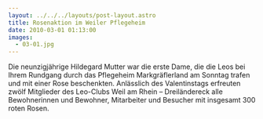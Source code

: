 ```yaml
---
layout: ../../../layouts/post-layout.astro
title: Rosenaktion im Weiler Pflegeheim
date: 2010-03-01 01:13:00
images:
  - 03-01.jpg
---
```


Die neunzigjährige Hildegard Mutter war die erste Dame, die die Leos bei Ihrem Rundgang durch das Pflegeheim Markgräflerland am Sonntag trafen und mit einer Rose beschenkten. Anlässlich des Valentinstags erfreuten zwölf Mitglieder des Leo-Clubs Weil am Rhein – Dreiländereck alle Bewohnerinnen und Bewohner, Mitarbeiter und Besucher mit insgesamt 300 roten Rosen.
